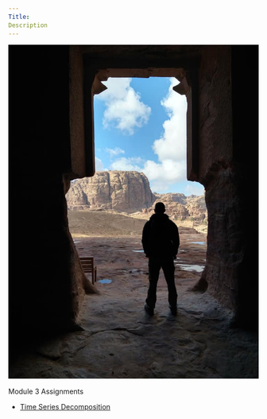 ```yaml
---
Title:
Description
---
```


![Petra 2020](/images/petra.jpg)

Module 3 Assignments
- [Time Series Decomposition](/module3/index.md)



